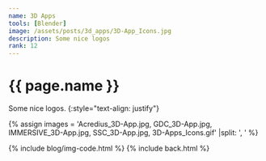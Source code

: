```yaml
---
name: 3D Apps
tools: [Blender]
image: /assets/posts/3d_apps/3D-App_Icons.jpg
description: Some nice logos
rank: 12
---
```


# {{ page.name }}

Some nice logos.
{:style="text-align: justify"}

{% assign images = 'Acredius_3D-App.jpg, GDC_3D-App.jpg, IMMERSIVE_3D-App.jpg, SSC_3D-App.jpg, 3D-Apps_Icons.gif'  |split: ', ' %}

{% include blog/img-code.html %}
{% include back.html %}
